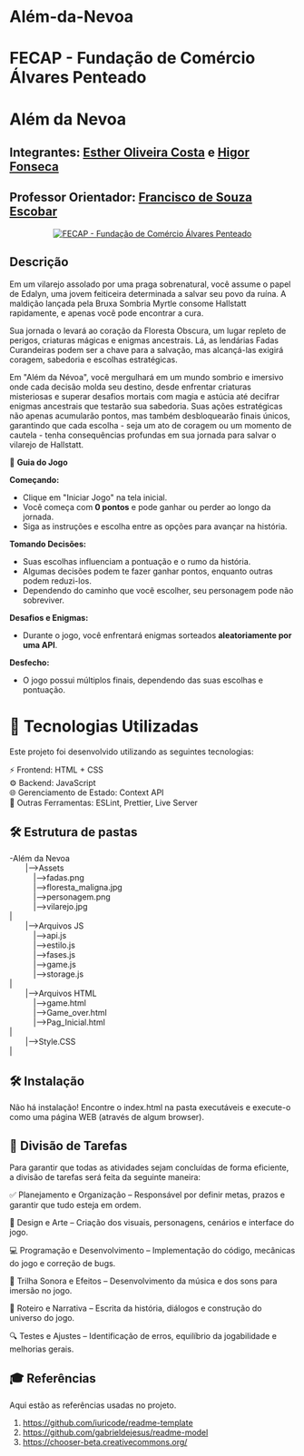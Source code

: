 # Além-da-Nevoa

# FECAP - Fundação de Comércio Álvares Penteado


</p>

# Além da Nevoa


## Integrantes: <a href=https://www.linkedin.com/in/estherolvr/>Esther Oliveira Costa</a> e <a href=https://www.linkedin.com/in/higor-fonseca-santos/>Higor Fonseca </a>
 

## Professor Orientador:  <a href="https://www.linkedin.com/in/francisco-escobar/">Francisco de Souza Escobar</a>

<p align="center">
<a href= "https://www.fecap.br/"><img src="https://encrypted-tbn0.gstatic.com/images?q=tbn:ANd9GcRhZPrRa89Kma0ZZogxm0pi-tCn_TLKeHGVxywp-LXAFGR3B1DPouAJYHgKZGV0XTEf4AE&usqp=CAU" alt="FECAP - Fundação de Comércio Álvares Penteado" border="0"></a>

## Descrição

<p>Em um vilarejo assolado por uma praga sobrenatural, você assume o papel de Edalyn, uma jovem feiticeira determinada a salvar seu povo da ruína. A maldição lançada pela Bruxa Sombria Myrtle consome Hallstatt rapidamente, e apenas você pode encontrar a cura.
<p>Sua jornada o levará ao coração da Floresta Obscura, um lugar repleto de perigos, criaturas mágicas e enigmas ancestrais. Lá, as lendárias Fadas Curandeiras podem ser a chave para a salvação, mas alcançá-las exigirá coragem, sabedoria e escolhas estratégicas.
<p>Em "Além da Névoa", você mergulhará em um mundo sombrio e imersivo onde cada decisão molda seu destino, desde enfrentar criaturas misteriosas e superar desafios mortais com magia e astúcia até decifrar enigmas ancestrais que testarão sua sabedoria. Suas ações estratégicas não apenas acumularão pontos, mas também desbloquearão finais únicos, garantindo que cada escolha - seja um ato de coragem ou um momento de cautela - tenha consequências profundas em sua jornada para salvar o vilarejo de Hallstatt.

🚀 **Guia do Jogo**  

**Começando:**  
- Clique em "Iniciar Jogo" na tela inicial.  
- Você começa com **0 pontos** e pode ganhar ou perder ao longo da jornada.  
- Siga as instruções e escolha entre as opções para avançar na história.  

**Tomando Decisões:**  
- Suas escolhas influenciam a pontuação e o rumo da história.  
- Algumas decisões podem te fazer ganhar pontos, enquanto outras podem reduzi-los.  
- Dependendo do caminho que você escolher, seu personagem pode não sobreviver.  

**Desafios e Enigmas:**  
- Durante o jogo, você enfrentará enigmas sorteados **aleatoriamente por uma API**.  

**Desfecho:**  
- O jogo possui múltiplos finais, dependendo das suas escolhas e pontuação.


# 🚀 Tecnologias Utilizadas
Este projeto foi desenvolvido utilizando as seguintes tecnologias:

⚡ Frontend: HTML + CSS<br>
⚙ Backend: JavaScript<br>
🌐 Gerenciamento de Estado: Context API<br>
🔧 Outras Ferramentas: ESLint, Prettier, Live Server<br>



## 🛠 Estrutura de pastas

-Além da Nevoa<br>
    &emsp;&emsp;|-->Assets<br>
        &emsp;&emsp;&emsp;|-->fadas.png<br>
        &emsp;&emsp;&emsp;|-->floresta_maligna.jpg<br>
        &emsp;&emsp;&emsp;|-->personagem.png<br>
        &emsp;&emsp;&emsp;|-->vilarejo.jpg<br>
        |<br>
    &emsp;&emsp;|-->Arquivos JS<br>
        &emsp;&emsp;&emsp;|-->api.js<br>
        &emsp;&emsp;&emsp;|-->estilo.js<br>
        &emsp;&emsp;&emsp;|-->fases.js<br>
        &emsp;&emsp;&emsp;|-->game.js<br>
        &emsp;&emsp;&emsp;|-->storage.js<br>
        |<br>
    &emsp;&emsp;|-->Arquivos HTML<br>
        &emsp;&emsp;&emsp;|-->game.html<br>
        &emsp;&emsp;&emsp;|-->Game_over.html<br>
        &emsp;&emsp;&emsp;|-->Pag_Inicial.html<br>
        |<br>
    &emsp;&emsp;|-->Style.CSS<br>
    |<br>

## 🛠 Instalação

Não há instalação!
Encontre o index.html na pasta executáveis e execute-o como uma página WEB (através de algum browser).

## 📌 Divisão de Tarefas
Para garantir que todas as atividades sejam concluídas de forma eficiente, a divisão de tarefas será feita da seguinte maneira:

✅ Planejamento e Organização – Responsável por definir metas, prazos e garantir que tudo esteja em ordem.

🎨 Design e Arte – Criação dos visuais, personagens, cenários e interface do jogo.

💻 Programação e Desenvolvimento – Implementação do código, mecânicas do jogo e correção de bugs.

🎼 Trilha Sonora e Efeitos – Desenvolvimento da música e dos sons para imersão no jogo.

📝 Roteiro e Narrativa – Escrita da história, diálogos e construção do universo do jogo.

🔍 Testes e Ajustes – Identificação de erros, equilíbrio da jogabilidade e melhorias gerais.



## 🎓 Referências

Aqui estão as referências usadas no projeto.

1. <https://github.com/iuricode/readme-template>
2. <https://github.com/gabrieldejesus/readme-model>
3. <https://chooser-beta.creativecommons.org/>
